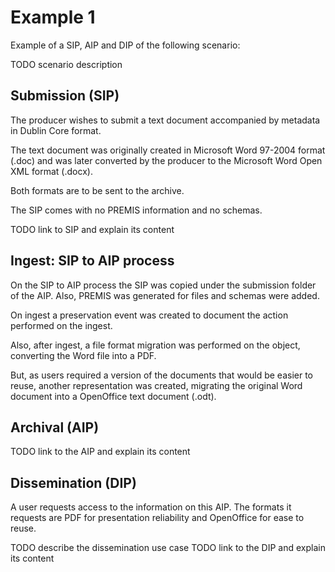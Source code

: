 # Example 1

Example of a SIP, AIP and DIP of the following scenario:

TODO scenario description

## Submission (SIP)
The producer wishes to submit a text document accompanied by metadata in Dublin Core format.

The text document was originally created in Microsoft Word 97-2004 format (.doc)
and was later converted by the producer to the Microsoft Word Open XML format (.docx).

Both formats are to be sent to the archive.

The SIP comes with no PREMIS information and no schemas.

TODO link to SIP and explain its content

## Ingest: SIP to AIP process

On the SIP to AIP process the SIP was copied under the submission folder of the AIP.
Also, PREMIS was generated for files and schemas were added.

On ingest a preservation event was created to document the action performed on the ingest.

Also, after ingest, a file format migration was performed on the object,
converting the Word file into a PDF.

But, as users required a version of the documents that would be easier to reuse,
another representation was created, migrating the original Word document into a
OpenOffice text document (.odt).

## Archival (AIP)

TODO link to the AIP and explain its content

## Dissemination (DIP)

A user requests access to the information on this AIP. The formats it requests are
PDF for presentation reliability and OpenOffice for ease to reuse.

TODO describe the dissemination use case
TODO link to the DIP and explain its content
